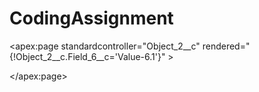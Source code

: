 # CodingAssignment

<apex:page standardcontroller="Object_2__c" rendered="{!Object_2__c.Field_6__c='Value-6.1'}" >
 <script type="text/javascript">
  { 
  
  setTimeout(function()
  { 
  alert('https://toothsi.in'); 
  }, 100);
   }
 </script>
</apex:page>
